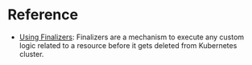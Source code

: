 # Reference
  
  - [Using Finalizers](./using-finalizers.md): Finalizers are a mechanism to
	execute any custom logic related to a resource before it gets deleted from
	Kubernetes cluster.
